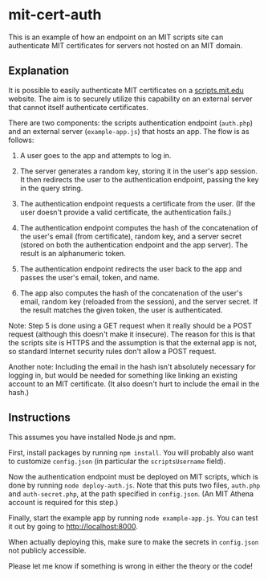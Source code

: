 # mit-cert-auth

This is an example of how an endpoint on an MIT scripts site can authenticate MIT certificates for servers not hosted on an MIT domain.

## Explanation

It is possible to easily authenticate MIT certificates on a [scripts.mit.edu](https://scripts.mit.edu/) website. The aim is to securely utilize this capability on an external server that cannot itself authenticate certificates.

There are two components: the scripts authentication endpoint (`auth.php`) and an external server (`example-app.js`) that hosts an app. The flow is as follows:

1. A user goes to the app and attempts to log in.

2. The server generates a random key, storing it in the user's app session. It then redirects the user to the authentication endpoint, passing the key in the query string.

3. The authentication endpoint requests a certificate from the user. (If the user doesn't provide a valid certificate, the authentication fails.)

4. The authentication endpoint computes the hash of the concatenation of the user's email (from certificate), random key, and a server secret (stored on both the authentication endpoint and the app server). The result is an alphanumeric token.

5. The authentication endpoint redirects the user back to the app and passes the user's email, token, and name.

6. The app also computes the hash of the concatenation of the user's email, random key (reloaded from the session), and the server secret. If the result matches the given token, the user is authenticated.

Note: Step 5 is done using a GET request when it really should be a POST request (although this doesn't make it insecure). The reason for this is that the scripts site is HTTPS and the assumption is that the external app is not, so standard Internet security rules don't allow a POST request.

Another note: Including the email in the hash isn't absolutely necessary for logging in, but would be needed for something like linking an existing account to an MIT certificate. (It also doesn't hurt to include the email in the hash.)

## Instructions

This assumes you have installed Node.js and npm.

First, install packages by running `npm install`. You will probably also want to customize `config.json` (in particular the `scriptsUsername` field).

Now the authentication endpoint must be deployed on MIT scripts, which is done by running `node deploy-auth.js`. Note that this puts two files, `auth.php` and `auth-secret.php`, at the path specified in `config.json`. (An MIT Athena account is required for this step.)

Finally, start the example app by running `node example-app.js`. You can test it out by going to [http://localhost:8000](http://localhost:8000).

When actually deploying this, make sure to make the secrets in `config.json` not publicly accessible.

Please let me know if something is wrong in either the theory or the code!
